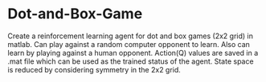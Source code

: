 # Dot-and-Box-Game
Create a reinforcement learning agent for dot and box games (2x2 grid) in matlab.
Can play against a random computer opponent to learn.
Also can learn by playing against a human opponent.
Action(Q) values are saved in a .mat file which can be used as the trained status of the agent.
State space is reduced by considering symmetry in the 2x2 grid. 
